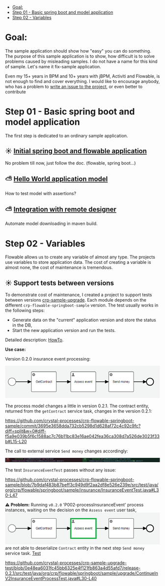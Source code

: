 <!-- TOC -->
* [Goal:](#goal)
* [Step 01 - Basic spring boot and model application](#step-01---basic-spring-boot-and-model-application)
* [Step 02 - Variables](#step-02---variables)
<!-- TOC -->

# Goal:
The sample application should show how "easy" you can do something. The purpose of this sample application is to show,
how difficult is to solve problems caused by misleading samples. I do not have a name for this kind of sample. 
Let's name it fix-sample application.

Even my 15+ years in BPM and 10+ years with jBPM, Activiti and Flowable, is not enough to find and cover everything. 
I would like to encourage anybody, who has a problem to [write an issue to the project](https://github.com/crystal-processes/crp-flowable-springboot-sample/issues), or even better to contribute 

# Step 01 - Basic spring boot and model application
The first step is dedicated to an ordinary sample application. 
## :sunny: [Initial spring boot and flowable application](docs/01_sample/01-initialApp.md)
No problem till now, just follow the doc. (flowable, spring boot...)
## :partly_sunny: [Hello World application model](docs/01_sample/02-helloWorld.md)
How to test model with assertions?
## :partly_sunny: [Integration with remote designer](docs/01_sample/03-designer.md)
Automate model downloading in maven build.

# Step 02 - Variables
Flowable allows us to create any variable of almost any type. The projects use variables to store application data. 
The cost of creating a variable is almost none, the cost of maintenance is tremendous. 
## :sunny: Support tests between versions
To demonstrate cost of maintenance, I created a project to support tests between versions [crp-sample-upgrade](https://github.com/crystal-processes/crp-sample-upgrade-test).
Each module depends on the different `crp-flowable-springboot-sample` version. The test usually works in the following steps:
- Generate data on the "current" application version and store the status in the DB,
- Start the new application version and run the tests.

Detailed description: [HowTo](https://github.com/crystal-processes/crp-sample-upgrade-test?tab=readme-ov-file#prerequisites). 

**Use case:**

Version 0.2.0 insurance event processing:

![insurance event process](docs/images/insuranceEventProcess.png)

The process model changes a little in version 0.2.1. The contract entity, returned from the `getContract` service task, 
changes in the version 0.2.1:

https://github.com/crystal-processes/crp-flowable-springboot-sample/commit/3695e3658dda732cb5298d1d628af72c4c92c9fc?diff=split&w=0#diff-f5a9e039b5f6c1588ac7c76b11bc83e16ae042fea36ca308d7a526de3023f33b#L15-L20

The call to external service `Send money` changes accordingly:

![send money changes](docs/images/processInsuranceEvent-diff021.png)

The test `InsuranceEventTest` passes without any issue:

https://github.com/crystal-processes/crp-flowable-springboot-sample/blob/7b9daf483b87beff3c949d9f2aa2df8e526e239e/src/test/java/org/crp/flowable/springboot/sample/insurance/InsuranceEventTest.java#L30-L47

:warning: **Problem:**
Running `v0.2.0` 'P002-processInsuranceEvent' process instances, waiting on the decision on the `Assess event` user task,
![insurance event process with Assess Event task highlighted](docs/images/insuranceEventProcess-AssessEvent.png)
are not able to deserialize `Contract` entity in the next step `Send money` service task.
[Test](https://github.com/crystal-processes/crp-sample-upgrade-test/blob/main/release-0.2.1/src/test/java/org/crp/flowable/springboot/sample/upgrade/ContinueInV2InsuranceEventProcessTest.java#L30)

https://github.com/crystal-processes/crp-sample-upgrade-test/blob/0e48ea6031fc45bb6325e4f121fb863a4d55afd7/release-0.2.1/src/test/java/org/crp/flowable/springboot/sample/upgrade/ContinueInV2InsuranceEventProcessTest.java#L30-L40

